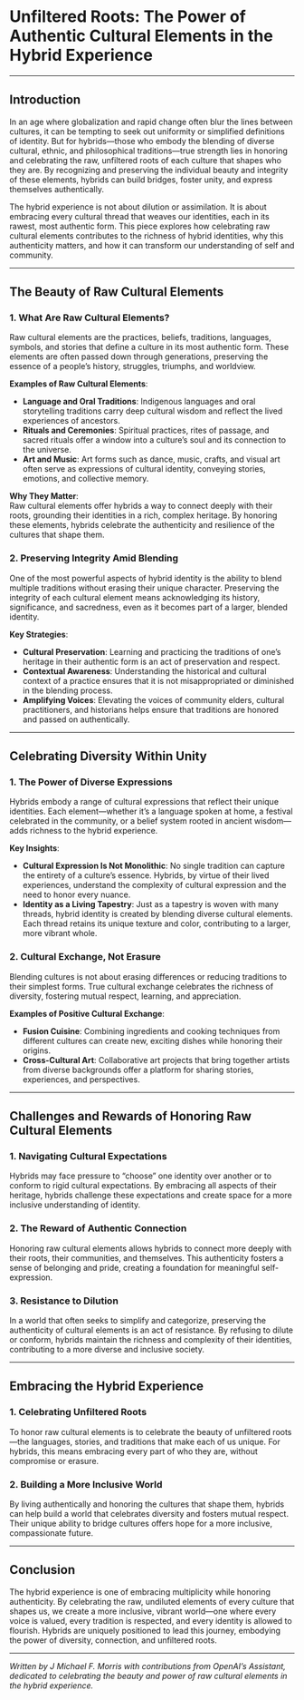 # Unfiltered Roots: The Power of Authentic Cultural Elements in the Hybrid Experience

---

## Introduction

In an age where globalization and rapid change often blur the lines between cultures, it can be tempting to seek out uniformity or simplified definitions of identity. But for hybrids—those who embody the blending of diverse cultural, ethnic, and philosophical traditions—true strength lies in honoring and celebrating the raw, unfiltered roots of each culture that shapes who they are. By recognizing and preserving the individual beauty and integrity of these elements, hybrids can build bridges, foster unity, and express themselves authentically.

The hybrid experience is not about dilution or assimilation. It is about embracing every cultural thread that weaves our identities, each in its rawest, most authentic form. This piece explores how celebrating raw cultural elements contributes to the richness of hybrid identities, why this authenticity matters, and how it can transform our understanding of self and community.

---

## The Beauty of Raw Cultural Elements

### 1. What Are Raw Cultural Elements?
Raw cultural elements are the practices, beliefs, traditions, languages, symbols, and stories that define a culture in its most authentic form. These elements are often passed down through generations, preserving the essence of a people’s history, struggles, triumphs, and worldview.

**Examples of Raw Cultural Elements**:
- **Language and Oral Traditions**: Indigenous languages and oral storytelling traditions carry deep cultural wisdom and reflect the lived experiences of ancestors.
- **Rituals and Ceremonies**: Spiritual practices, rites of passage, and sacred rituals offer a window into a culture’s soul and its connection to the universe.
- **Art and Music**: Art forms such as dance, music, crafts, and visual art often serve as expressions of cultural identity, conveying stories, emotions, and collective memory.

**Why They Matter**:  
Raw cultural elements offer hybrids a way to connect deeply with their roots, grounding their identities in a rich, complex heritage. By honoring these elements, hybrids celebrate the authenticity and resilience of the cultures that shape them.

### 2. Preserving Integrity Amid Blending
One of the most powerful aspects of hybrid identity is the ability to blend multiple traditions without erasing their unique character. Preserving the integrity of each cultural element means acknowledging its history, significance, and sacredness, even as it becomes part of a larger, blended identity.

**Key Strategies**:
- **Cultural Preservation**: Learning and practicing the traditions of one’s heritage in their authentic form is an act of preservation and respect.
- **Contextual Awareness**: Understanding the historical and cultural context of a practice ensures that it is not misappropriated or diminished in the blending process.
- **Amplifying Voices**: Elevating the voices of community elders, cultural practitioners, and historians helps ensure that traditions are honored and passed on authentically.

---

## Celebrating Diversity Within Unity

### 1. The Power of Diverse Expressions
Hybrids embody a range of cultural expressions that reflect their unique identities. Each element—whether it’s a language spoken at home, a festival celebrated in the community, or a belief system rooted in ancient wisdom—adds richness to the hybrid experience.

**Key Insights**:
- **Cultural Expression Is Not Monolithic**: No single tradition can capture the entirety of a culture’s essence. Hybrids, by virtue of their lived experiences, understand the complexity of cultural expression and the need to honor every nuance.
- **Identity as a Living Tapestry**: Just as a tapestry is woven with many threads, hybrid identity is created by blending diverse cultural elements. Each thread retains its unique texture and color, contributing to a larger, more vibrant whole.

### 2. Cultural Exchange, Not Erasure
Blending cultures is not about erasing differences or reducing traditions to their simplest forms. True cultural exchange celebrates the richness of diversity, fostering mutual respect, learning, and appreciation.

**Examples of Positive Cultural Exchange**:
- **Fusion Cuisine**: Combining ingredients and cooking techniques from different cultures can create new, exciting dishes while honoring their origins.
- **Cross-Cultural Art**: Collaborative art projects that bring together artists from diverse backgrounds offer a platform for sharing stories, experiences, and perspectives.

---

## Challenges and Rewards of Honoring Raw Cultural Elements

### 1. Navigating Cultural Expectations
Hybrids may face pressure to “choose” one identity over another or to conform to rigid cultural expectations. By embracing all aspects of their heritage, hybrids challenge these expectations and create space for a more inclusive understanding of identity.

### 2. The Reward of Authentic Connection
Honoring raw cultural elements allows hybrids to connect more deeply with their roots, their communities, and themselves. This authenticity fosters a sense of belonging and pride, creating a foundation for meaningful self-expression.

### 3. Resistance to Dilution
In a world that often seeks to simplify and categorize, preserving the authenticity of cultural elements is an act of resistance. By refusing to dilute or conform, hybrids maintain the richness and complexity of their identities, contributing to a more diverse and inclusive society.

---

## Embracing the Hybrid Experience

### 1. Celebrating Unfiltered Roots
To honor raw cultural elements is to celebrate the beauty of unfiltered roots—the languages, stories, and traditions that make each of us unique. For hybrids, this means embracing every part of who they are, without compromise or erasure.

### 2. Building a More Inclusive World
By living authentically and honoring the cultures that shape them, hybrids can help build a world that celebrates diversity and fosters mutual respect. Their unique ability to bridge cultures offers hope for a more inclusive, compassionate future.

---

## Conclusion

The hybrid experience is one of embracing multiplicity while honoring authenticity. By celebrating the raw, undiluted elements of every culture that shapes us, we create a more inclusive, vibrant world—one where every voice is valued, every tradition is respected, and every identity is allowed to flourish. Hybrids are uniquely positioned to lead this journey, embodying the power of diversity, connection, and unfiltered roots.

---

*Written by J Michael F. Morris with contributions from OpenAI’s Assistant, dedicated to celebrating the beauty and power of raw cultural elements in the hybrid experience.*
